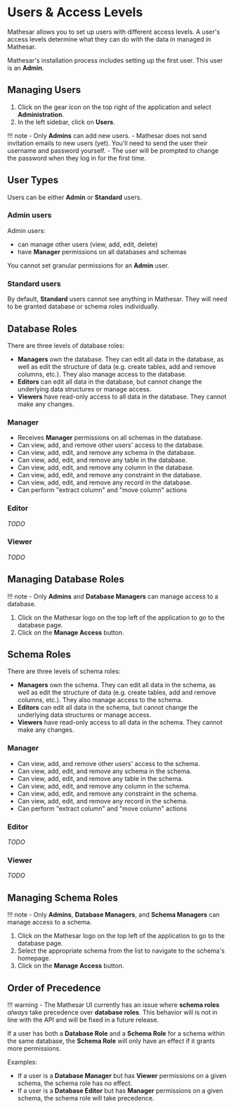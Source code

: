 # Users & Access Levels

Mathesar allows you to set up users with different access levels. A user's access levels determine what they can do with the data in managed in Mathesar.

Mathesar's installation process includes setting up the first user. This user is an **Admin**.

## Managing Users

1. Click on the gear icon on the top right of the application and select **Administration**.
2. In the left sidebar, click on **Users**.

!!! note
    - Only **Admins** can add new users.
    - Mathesar does not send invitation emails to new users (yet). You'll need to send the user their username and password yourself.
    - The user will be prompted to change the password when they log in for the first time.


## User Types
Users can be either **Admin** or **Standard** users.

### Admin users
Admin users:
- can manage other users (view, add, edit, delete)
- have **Manager** permissions on all databases and schemas

You cannot set granular permissions for an **Admin** user.

### Standard users
By default, **Standard** users cannot see anything in Mathesar. They will need to be granted database or schema roles individually.

## Database Roles

There are three levels of database roles:

- **Managers** own the database. They can edit all data in the database, as well as edit the structure of data (e.g. create tables, add and remove columns, etc.). They also manage access to the database.
- **Editors** can edit all data in the database, but cannot change the underlying data structures or manage access.
- **Viewers** have read-only access to all data in the database. They cannot make any changes.

### Manager
- Receives **Manager** permissions on all schemas in the database.
- Can view, add, and remove other users' access to the database.
- Can view, add, edit, and remove any schema in the database.
- Can view, add, edit, and remove any table in the database.
- Can view, add, edit, and remove any column in the database.
- Can view, add, edit, and remove any constraint in the database.
- Can view, add, edit, and remove any record in the database.
- Can perform "extract column" and "move column" actions

### Editor
*TODO*

### Viewer
*TODO*

## Managing Database Roles

!!! note
    - Only **Admins** and **Database Managers** can manage access to a database.

1. Click on the Mathesar logo on the top left of the application to go to the database page.
2. Click on the **Manage Access** button.

## Schema Roles

There are three levels of schema roles:

- **Managers** own the schema. They can edit all data in the schema, as well as edit the structure of data (e.g. create tables, add and remove columns, etc.). They also manage access to the schema.
- **Editors** can edit all data in the schema, but cannot change the underlying data structures or manage access.
- **Viewers** have read-only access to all data in the schema. They cannot make any changes.

### Manager
- Can view, add, and remove other users' access to the schema.
- Can view, add, edit, and remove any schema in the schema.
- Can view, add, edit, and remove any table in the schema.
- Can view, add, edit, and remove any column in the schema.
- Can view, add, edit, and remove any constraint in the schema.
- Can view, add, edit, and remove any record in the schema.
- Can perform "extract column" and "move column" actions

### Editor
*TODO*

### Viewer
*TODO*

## Managing Schema Roles

!!! note
    - Only **Admins**, **Database Managers**, and **Schema Managers** can manage access to a schema.

1. Click on the Mathesar logo on the top left of the application to go to the database page.
2. Select the appropriate schema from the list to navigate to the schema's homepage.
3. Click on the **Manage Access** button.

## Order of Precedence
!!! warning
    - The Mathesar UI currently has an issue where **schema roles** _always_ take precedence over **database roles**. This behavior will is not in line with the API and will be fixed in a future release.

If a user has both a **Database Role** and a **Schema Role** for a schema within the same database, the **Schema Role** will only have an effect if it grants more permissions.

Examples:

- If a user is a **Database Manager** but has **Viewer** permissions on a given schema, the schema role has no effect.
- If a user is a **Database Editor** but has **Manager** permissions on a given schema, the schema role will take precedence.
